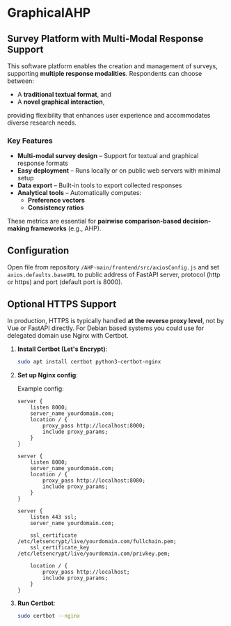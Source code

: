 # GraphicalAHP

## Survey Platform with Multi-Modal Response Support

This software platform enables the creation and management of surveys, supporting **multiple response modalities**. Respondents can choose between:

- A **traditional textual format**, and  
- A **novel graphical interaction**,  

providing flexibility that enhances user experience and accommodates diverse research needs.

### Key Features

- **Multi-modal survey design** – Support for textual and graphical response formats  
- **Easy deployment** – Runs locally or on public web servers with minimal setup  
- **Data export** – Built-in tools to export collected responses  
- **Analytical tools** – Automatically computes:
  - **Preference vectors**
  - **Consistency ratios**  
   
These metrics are essential for **pairwise comparison-based decision-making frameworks** (e.g., AHP).

## Configuration

Open file from repository `/AHP-main/frontend/src/axiosConfig.js` and set `axios.defaults.baseURL` to public address of FastAPI server, protocol (http or https) and port (default port is 8000).



## Optional HTTPS Support

In production, HTTPS is typically handled **at the reverse proxy level**, not by Vue or FastAPI directly.
For Debian based systems you could use for delegated domain use Nginx with Certbot.

1. **Install Certbot (Let's Encrypt)**:

   ```bash
   sudo apt install certbot python3-certbot-nginx
   ```

2. **Set up Nginx config**:

   Example config:
   ```nginx
   server {
       listen 8000;
       server_name yourdomain.com;
       location / {
           proxy_pass http://localhost:8000;
           include proxy_params;
       }
   }

   server {
       listen 8080;
       server_name yourdomain.com;
       location / {
           proxy_pass http://localhost:8080;
           include proxy_params;
       }
   }

   server {
       listen 443 ssl;
       server_name yourdomain.com;

       ssl_certificate /etc/letsencrypt/live/yourdomain.com/fullchain.pem;
       ssl_certificate_key /etc/letsencrypt/live/yourdomain.com/privkey.pem;

       location / {
           proxy_pass http://localhost;
           include proxy_params;
       }
   }
   ```

3. **Run Certbot**:
   ```bash
   sudo certbot --nginx
   ```
